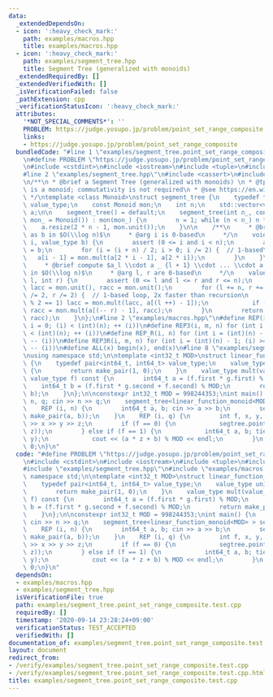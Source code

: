 ```yaml
---
data:
  _extendedDependsOn:
  - icon: ':heavy_check_mark:'
    path: examples/macros.hpp
    title: examples/macros.hpp
  - icon: ':heavy_check_mark:'
    path: examples/segment_tree.hpp
    title: Segment Tree (generalized with monoids)
  _extendedRequiredBy: []
  _extendedVerifiedWith: []
  _isVerificationFailed: false
  _pathExtension: cpp
  _verificationStatusIcon: ':heavy_check_mark:'
  attributes:
    '*NOT_SPECIAL_COMMENTS*': ''
    PROBLEM: https://judge.yosupo.jp/problem/point_set_range_composite
    links:
    - https://judge.yosupo.jp/problem/point_set_range_composite
  bundledCode: "#line 1 \"examples/segment_tree.point_set_range_composite.test.cpp\"\
    \n#define PROBLEM \"https://judge.yosupo.jp/problem/point_set_range_composite\"\
    \n#include <cstdint>\n#include <iostream>\n#include <tuple>\n#include <utility>\n\
    #line 2 \"examples/segment_tree.hpp\"\n#include <cassert>\n#include <vector>\n\
    \n/**\n * @brief a Segment Tree (generalized with monoids) \n * @tparam Monoid\
    \ is a monoid; commutativity is not required\n * @see https://en.wikipedia.org/wiki/Segment_tree\n\
    \ */\ntemplate <class Monoid>\nstruct segment_tree {\n    typedef typename Monoid::value_type\
    \ value_type;\n    const Monoid mon;\n    int n;\n    std::vector<value_type>\
    \ a;\n\n    segment_tree() = default;\n    segment_tree(int n_, const Monoid &\
    \ mon_ = Monoid()) : mon(mon_) {\n        n = 1; while (n < n_) n *= 2;\n    \
    \    a.resize(2 * n - 1, mon.unit());\n    }\n\n    /**\n     * @brief set $a_i$\
    \ as b in $O(\\log n)$\n     * @arg i is 0-based\n     */\n    void point_set(int\
    \ i, value_type b) {\n        assert (0 <= i and i < n);\n        a[i + n - 1]\
    \ = b;\n        for (i = (i + n) / 2; i > 0; i /= 2) {  // 1-based\n         \
    \   a[i - 1] = mon.mult(a[2 * i - 1], a[2 * i]);\n        }\n    }\n\n    /**\n\
    \     * @brief compute $a_l \\cdot a _ {l + 1} \\cdot ... \\cdot a _ {r - 1}$\
    \ in $O(\\log n)$\n     * @arg l, r are 0-based\n     */\n    value_type range_concat(int\
    \ l, int r) {\n        assert (0 <= l and l <= r and r <= n);\n        value_type\
    \ lacc = mon.unit(), racc = mon.unit();\n        for (l += n, r += n; l < r; l\
    \ /= 2, r /= 2) {  // 1-based loop, 2x faster than recursion\n            if (l\
    \ % 2 == 1) lacc = mon.mult(lacc, a[(l ++) - 1]);\n            if (r % 2 == 1)\
    \ racc = mon.mult(a[(-- r) - 1], racc);\n        }\n        return mon.mult(lacc,\
    \ racc);\n    }\n};\n#line 2 \"examples/macros.hpp\"\n#define REP(i, n) for (int\
    \ i = 0; (i) < (int)(n); ++ (i))\n#define REP3(i, m, n) for (int i = (m); (i)\
    \ < (int)(n); ++ (i))\n#define REP_R(i, n) for (int i = (int)(n) - 1; (i) >= 0;\
    \ -- (i))\n#define REP3R(i, m, n) for (int i = (int)(n) - 1; (i) >= (int)(m);\
    \ -- (i))\n#define ALL(x) begin(x), end(x)\n#line 8 \"examples/segment_tree.point_set_range_composite.test.cpp\"\
    \nusing namespace std;\n\ntemplate <int32_t MOD>\nstruct linear_function_monoid\
    \ {\n    typedef pair<int64_t, int64_t> value_type;\n    value_type unit() const\
    \ {\n        return make_pair(1, 0);\n    }\n    value_type mult(value_type g,\
    \ value_type f) const {\n        int64_t a = (f.first * g.first) % MOD;\n    \
    \    int64_t b = (f.first * g.second + f.second) % MOD;\n        return make_pair(a,\
    \ b);\n    }\n};\n\nconstexpr int32_t MOD = 998244353;\nint main() {\n    int\
    \ n, q; cin >> n >> q;\n    segment_tree<linear_function_monoid<MOD> > segtree(n);\n\
    \    REP (i, n) {\n        int64_t a, b; cin >> a >> b;\n        segtree.point_set(i,\
    \ make_pair(a, b));\n    }\n    REP (i, q) {\n        int f, x, y, z; cin >> f\
    \ >> x >> y >> z;\n        if (f == 0) {\n            segtree.point_set(x, make_pair(y,\
    \ z));\n        } else if (f == 1) {\n            int64_t a, b; tie(a, b) = segtree.range_concat(x,\
    \ y);\n            cout << (a * z + b) % MOD << endl;\n        }\n    }\n    return\
    \ 0;\n}\n"
  code: "#define PROBLEM \"https://judge.yosupo.jp/problem/point_set_range_composite\"\
    \n#include <cstdint>\n#include <iostream>\n#include <tuple>\n#include <utility>\n\
    #include \"examples/segment_tree.hpp\"\n#include \"examples/macros.hpp\"\nusing\
    \ namespace std;\n\ntemplate <int32_t MOD>\nstruct linear_function_monoid {\n\
    \    typedef pair<int64_t, int64_t> value_type;\n    value_type unit() const {\n\
    \        return make_pair(1, 0);\n    }\n    value_type mult(value_type g, value_type\
    \ f) const {\n        int64_t a = (f.first * g.first) % MOD;\n        int64_t\
    \ b = (f.first * g.second + f.second) % MOD;\n        return make_pair(a, b);\n\
    \    }\n};\n\nconstexpr int32_t MOD = 998244353;\nint main() {\n    int n, q;\
    \ cin >> n >> q;\n    segment_tree<linear_function_monoid<MOD> > segtree(n);\n\
    \    REP (i, n) {\n        int64_t a, b; cin >> a >> b;\n        segtree.point_set(i,\
    \ make_pair(a, b));\n    }\n    REP (i, q) {\n        int f, x, y, z; cin >> f\
    \ >> x >> y >> z;\n        if (f == 0) {\n            segtree.point_set(x, make_pair(y,\
    \ z));\n        } else if (f == 1) {\n            int64_t a, b; tie(a, b) = segtree.range_concat(x,\
    \ y);\n            cout << (a * z + b) % MOD << endl;\n        }\n    }\n    return\
    \ 0;\n}\n"
  dependsOn:
  - examples/macros.hpp
  - examples/segment_tree.hpp
  isVerificationFile: true
  path: examples/segment_tree.point_set_range_composite.test.cpp
  requiredBy: []
  timestamp: '2020-09-14 23:28:24+09:00'
  verificationStatus: TEST_ACCEPTED
  verifiedWith: []
documentation_of: examples/segment_tree.point_set_range_composite.test.cpp
layout: document
redirect_from:
- /verify/examples/segment_tree.point_set_range_composite.test.cpp
- /verify/examples/segment_tree.point_set_range_composite.test.cpp.html
title: examples/segment_tree.point_set_range_composite.test.cpp
---
```

